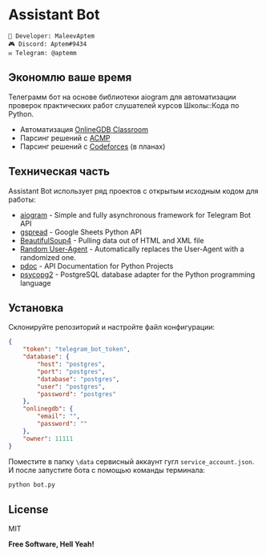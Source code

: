 # Assistant Bot

```
🔱 Developer: MaleevAptem
🎮 Discord: Aptem#9434
✉️ Telegram: @aptemm
```

## Экономлю ваше время

Телеграмм бот на основе библиотеки aiogram для автоматизации проверок 
практических работ слушателей курсов Школы::Кода по Python.

- Автоматизация [OnlineGDB Classroom]
- Парсинг решений с [ACMP]
- Парсинг решений с [Codeforces] (в планах)

## Техническая часть

Assistant Bot использует ряд проектов с открытым исходным кодом для работы:
- [aiogram] - Simple and fully asynchronous framework for Telegram Bot API
- [gspread] - Google Sheets Python API
- [BeautifulSoup4] - Pulling data out of HTML and XML file
- [Random User-Agent] - Automatically replaces the User-Agent with a randomized one.
- [pdoc] - API Documentation for Python Projects
- [psycopg2] - PostgreSQL database adapter for the Python programming language

## Установка

Склонируйте репозиторий и настройте файл конфигурации:

```json
{
    "token": "telegram_bot_token",
    "database": {
        "host": "postgres",
        "port": "postgres",
        "database": "postgres",
        "user": "postgres",
        "password": "postgres"
    },
    "onlinegdb": {
        "email": "",
        "password": ""
    },
    "owner": 11111
}
```

Поместите в папку `\data` сервисный аккаунт гугл `service_account.json`.
И после запустите бота с помощью команды терминала:
```sh
python bot.py
```

## License

MIT

**Free Software, Hell Yeah!**

[//]: # (These are reference links used in the body of this note and get stripped out when the markdown processor does its job. There is no need to format nicely because it shouldn't be seen. Thanks SO - http://stackoverflow.com/questions/4823468/store-comments-in-markdown-syntax)

   [OnlineGDB Classroom]: <https://www.onlinegdb.com/classroom>
   [ACMP]: <https://acmp.ru/>
   [Codeforces]: <https://codeforces.com/>
   [BeautifulSoup4]: <https://github.com/wention/BeautifulSoup4>
   [Random User-Agent]: <https://github.com/tarampampam/random-user-agent>
   [aiogram]: <https://github.com/aiogram/aiogram>
   [gspread]: <https://github.com/burnash/gspread>
   [pdoc]: <https://github.com/mitmproxy/pdoc>
   [psycopg2]: <https://github.com/psycopg/psycopg2>
